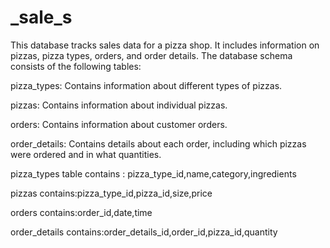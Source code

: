 # _sale_s

This database tracks sales data for a pizza shop. It includes information on pizzas, pizza types, orders, and order details. The database schema consists of the following tables:

pizza_types: Contains information about different types of pizzas.

pizzas: Contains information about individual pizzas.

orders: Contains information about customer orders.

order_details: Contains details about each order, including which pizzas were ordered and in what quantities.


pizza_types table contains : pizza_type_id,name,category,ingredients

pizzas contains:pizza_type_id,pizza_id,size,price

orders contains:order_id,date,time

order_details contains:order_details_id,order_id,pizza_id,quantity

